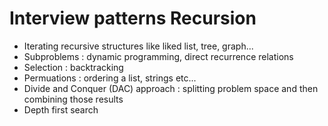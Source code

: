 # Interview patterns Recursion
* Iterating recursive structures like liked list, tree, graph...
* Subproblems : dynamic programming, direct recurrence relations
* Selection : backtracking
* Permuations : ordering a list, strings etc...
* Divide and Conquer (DAC) approach : splitting problem space and then combining those results
* Depth first search
